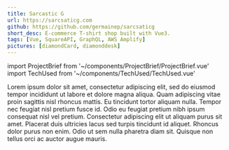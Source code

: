 ```yaml
---
title: Sarcastic G 
url: https://sarcsaticg.com
github: https://github.com/germainep/sarcsaticg
short_desc: E-commerce T-shirt shop built with Vue3.
tags: [Vue, SquareAPI, GraphQL, AWS Amplify]
pictures: [diamondCard, diamonddesk]
---
```

import ProjectBrief from '~/components/ProjectBrief/ProjectBrief.vue'
import TechUsed from '~/components/TechUsed/TechUsed.vue'

<ProjectBrief>
Lorem ipsum dolor sit amet, consectetur adipiscing elit, sed do eiusmod tempor incididunt ut labore et dolore magna aliqua. Quam adipiscing vitae proin sagittis nisl rhoncus mattis. Eu tincidunt tortor aliquam nulla. Tempor nec feugiat nisl pretium fusce id. Odio eu feugiat pretium nibh ipsum consequat nisl vel pretium. Consectetur adipiscing elit ut aliquam purus sit amet. Placerat duis ultricies lacus sed turpis tincidunt id aliquet. Rhoncus dolor purus non enim. Odio ut sem nulla pharetra diam sit. Quisque non tellus orci ac auctor augue mauris.
</ProjectBrief>

<slot name='tech'/>
